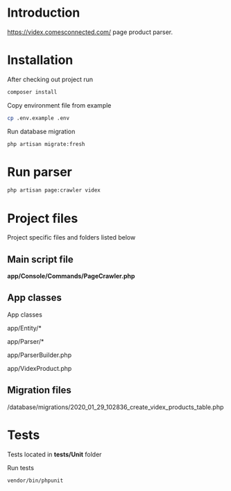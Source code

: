# Introduction
https://videx.comesconnected.com/ page product parser.

# Installation

After checking out project run

```bash
composer install
``` 

Copy environment file from example

```bash
cp .env.example .env
``` 

Run database migration

```bash
php artisan migrate:fresh
```

# Run parser

```bash
php artisan page:crawler videx
```

# Project files

Project specific files and folders listed below

## Main script file

**app/Console/Commands/PageCrawler.php**

## App classes

App classes 

app/Entity/*

app/Parser/*

app/ParserBuilder.php

app/VidexProduct.php


## Migration files

/database/migrations/2020_01_29_102836_create_videx_products_table.php

# Tests

Tests located in **tests/Unit** folder

Run tests

```bash
vendor/bin/phpunit
```
